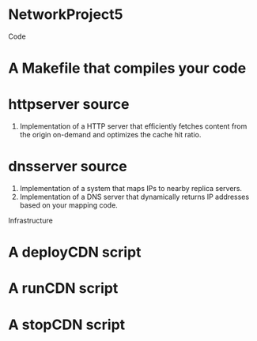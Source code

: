 # NetworkProject5

Code

# A Makefile that compiles your code
# httpserver source
1. Implementation of a HTTP server that efficiently fetches content from the origin on-demand and optimizes the cache hit ratio.
# dnsserver source
1. Implementation of a system that maps IPs to nearby replica servers.
2. Implementation of a DNS server that dynamically returns IP addresses based on your mapping code.

Infrastructure 

# A deployCDN script
# A runCDN script
# A stopCDN script
